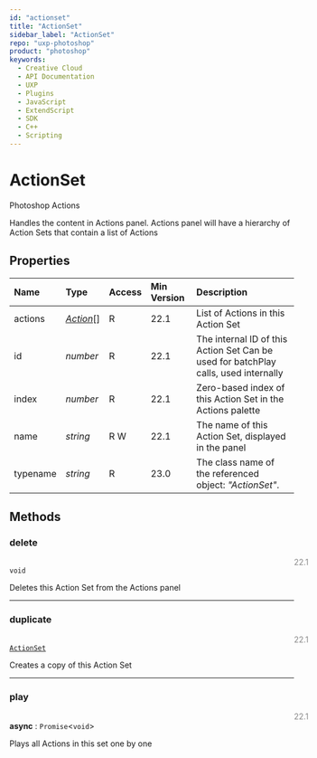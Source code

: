 ```yaml
---
id: "actionset"
title: "ActionSet"
sidebar_label: "ActionSet"
repo: "uxp-photoshop"
product: "photoshop"
keywords:
  - Creative Cloud
  - API Documentation
  - UXP
  - Plugins
  - JavaScript
  - ExtendScript
  - SDK
  - C++
  - Scripting
---
```


# ActionSet

Photoshop Actions

Handles the content in Actions panel.
Actions panel will have a hierarchy of Action Sets that contain a list of Actions

## Properties

| Name | Type | Access | Min Version | Description |
| :------ | :------ | :------ | :------ | :------ |
| actions | [*Action*](/ps_reference/classes/action/)[] | R | 22.1 | List of Actions in this Action Set |
| id | *number* | R | 22.1 | The internal ID of this Action Set Can be used for batchPlay calls, used internally |
| index | *number* | R | 22.1 | Zero-based index of this Action Set in the Actions palette |
| name | *string* | R W | 22.1 | The name of this Action Set, displayed in the panel |
| typename | *string* | R | 23.0 | The class name of the referenced object: *&quot;ActionSet&quot;*. |

## Methods

### delete
<span class="minversion" style="float:left; margin-left:36em; opacity:0.5;">22.1</span>

`void`

Deletes this Action Set from the Actions panel

___

### duplicate
<span class="minversion" style="float:left; margin-left:36em; opacity:0.5;">22.1</span>

[`ActionSet`](/ps_reference/classes/actionset/)

Creates a copy of this Action Set

___

### play
<span class="minversion" style="float:left; margin-left:36em; opacity:0.5;">22.1</span>

**async** : `Promise`<`void`\>

Plays all Actions in this set one by one
